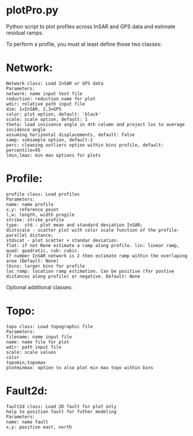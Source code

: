 # plotPro.py 

Python script to plot profiles across InSAR and GPS data and estimate residual ramps. 

To perform a profile, you must at least define those two classes: 

Network:
============
    Network class: Load InSAR or GPS data 
    Parameters: 
    network: name input text file
    reduction: reduction name for plot
    wdir: relative path input file
    dim: 1=InSAR, 2,3=GPS
    color: plot option, default: 'black' 
    scale: scale option, default: 1
    theta: load insicence angle in 4th column and project los to average incidence angle
    assuming horizontal displacements, default: False
    samp: subsample option, default:1 
    perc: cleaning outliers option within bins profile, default: percentile=95
    lmin,lmax: min max options for plots

Profile:
============
    profile class: Load profiles 
    Parameters: 
    name: name profile
    x,y: reference point 
    l,w: length, width progile
    strike: strike profile
    type:  std - plot mean and standard deviation InSAR;
    distscale - scatter plot with color scale function of the profile-parallel distance;
    stdscat - plot scatter + standar deviation. 
    flat: if not None estimate a ramp along profile. lin: linear ramp, quad: quadratic, cub: cubic.
    If number InSAR network is 2 then estimate ramp within the overlaping area (Default: None)
    lbins: larger bins for profile
    loc_ramp: location ramp estimation. Can be positive (for postive distances along profile) or negative. Default: None

Optional additional classes:

Topo:
============
    topo class: Load topographic file 
    Parameters: 
    filename: name input file
    name: name file for plot
    wdir: path input file
    scale: scale values
    color
    topomin,topomax
    plotminmax: option to also plot min max topo within bins

Fault2d:
============
    fault2d class: Load 2D fault for plot only
    help to position fault for futher modeling
    Parameters: 
    name: name fault
    x,y: position east, north




